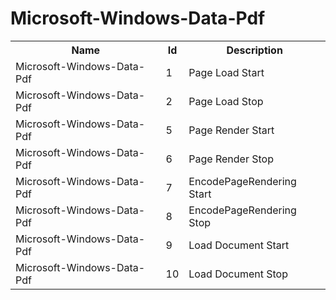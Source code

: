 # Microsoft-Windows-Data-Pdf

<table>
<colgroup><col/><col/><col/></colgroup>
<tr><th>Name</th><th>Id</th><th>Description</th></tr>
<tr><td>Microsoft-Windows-Data-Pdf</td><td>1</td><td>Page Load Start</td></tr>
<tr><td>Microsoft-Windows-Data-Pdf</td><td>2</td><td>Page Load Stop</td></tr>
<tr><td>Microsoft-Windows-Data-Pdf</td><td>5</td><td>Page Render Start</td></tr>
<tr><td>Microsoft-Windows-Data-Pdf</td><td>6</td><td>Page Render Stop</td></tr>
<tr><td>Microsoft-Windows-Data-Pdf</td><td>7</td><td>EncodePageRendering Start</td></tr>
<tr><td>Microsoft-Windows-Data-Pdf</td><td>8</td><td>EncodePageRendering Stop</td></tr>
<tr><td>Microsoft-Windows-Data-Pdf</td><td>9</td><td>Load Document Start</td></tr>
<tr><td>Microsoft-Windows-Data-Pdf</td><td>10</td><td>Load Document Stop</td></tr>
</table>
